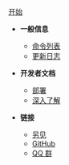 [开始](README.md)

- **一般信息**
  - [命令列表](help)
  - [更新日志](changelogs)

- **开发者文档**
  - [部署](deploy)
  - [深入了解](howspelakoworks)

- **链接**
  - [另见](seealso.md)
  - [GitHub](https://github.com/Spelako)
  - [QQ 群](https://jq.qq.com/?_wv=1027&k=u9ce15aa)